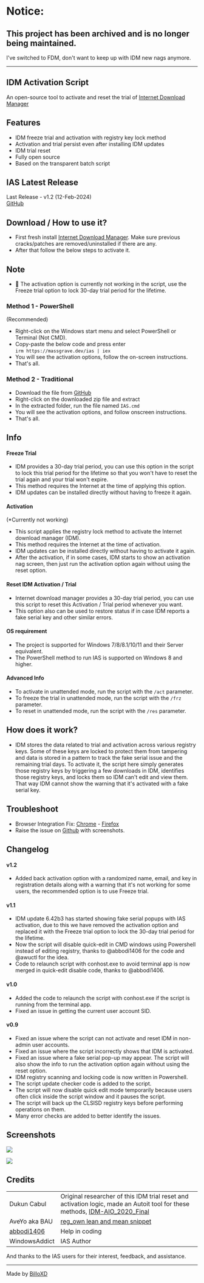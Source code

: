 # Notice:

## This project has been archived and is no longer being maintained.

I've switched to FDM, don't want to keep up with IDM new nags anymore.

------------------------------------------------------------------------

## IDM Activation Script

An open-source tool to activate and reset the trial of [Internet Download Manager](https://www.internetdownloadmanager.com/)

## Features

-   IDM freeze trial and activation with registry key lock method
-   Activation and trial persist even after installing IDM updates
-   IDM trial reset
-   Fully open source
-   Based on the transparent batch script

## IAS Latest Release

Last Release - v1.2 (12-Feb-2024)\
[GitHub](https://github.com/AbuJaan/IDM-Activation)

## Download / How to use it?

-   First fresh install [Internet Download Manager](https://www.internetdownloadmanager.com/). Make sure previous cracks/patches are removed/uninstalled if there are any.
-   After that follow the below steps to activate it.

## Note

-   📌 The activation option is currently not working in the script, use the Freeze trial option to lock 30-day trial period for the lifetime.

### Method 1 - PowerShell

(Recommended)

-   Right-click on the Windows start menu and select PowerShell or Terminal (Not CMD).
-   Copy-paste the below code and press enter\
   ```irm https://massgrave.dev/ias | iex```
-   You will see the activation options, follow the on-screen instructions.
-   That's all.

### Method 2 - Traditional

-   Download the file from [GitHub](https://github.com/AbuJaan/IDM-Activation/refs/heads/main.zip)
-   Right-click on the downloaded zip file and extract
-   In the extracted folder, run the file named `IAS.cmd`
-   You will see the activation options, and follow onscreen instructions.
-   That's all.

## Info

#### Freeze Trial

-   IDM provides a 30-day trial period, you can use this option in the script to lock this trial period for the lifetime so that you won't have to reset the trial again and your trial won't expire.
-   This method requires the Internet at the time of applying this option.
-   IDM updates can be installed directly without having to freeze it again.

#### Activation

(\*Currently not working)

-   This script applies the registry lock method to activate the Internet download manager (IDM).
-   This method requires the Internet at the time of activation.
-   IDM updates can be installed directly without having to activate it again.
-   After the activation, if in some cases, IDM starts to show an activation nag screen, then just run the activation option again without using the reset option.

#### Reset IDM Activation / Trial

-   Internet download manager provides a 30-day trial period, you can use this script to reset this Activation / Trial period whenever you want.
-   This option also can be used to restore status if in case IDM reports a fake serial key and other similar errors.

#### OS requirement

-   The project is supported for Windows 7/8/8.1/10/11 and their Server equivalent.
-   The PowerShell method to run IAS is supported on Windows 8 and higher.

#### Advanced Info

-   To activate in unattended mode, run the script with the `/act` parameter.
-   To freeze the trial in unattended mode, run the script with the `/frz` parameter.
-   To reset in unattended mode, run the script with the `/res` parameter.

## How does it work?

-   IDM stores the data related to trial and activation across various registry keys. Some of these keys are locked to protect them from tampering and data is stored in a pattern to track the fake serial issue and the remaining trial days. To activate it, the script here simply generates those registry keys by triggering a few downloads in IDM, identifies those registry keys, and locks them so IDM can't edit and view them. That way IDM cannot show the warning that it's activated with a fake serial key.

## Troubleshoot

-   Browser Integration Fix: [Chrome](https://www.internetdownloadmanager.com/register/new_faq/bi9.html) - [Firefox](https://www.internetdownloadmanager.com/register/new_faq/bi4.html)
-   Raise the issue on [Github](https://github.com/AbuJaan/IDM-Activation) with screenshots.

## Changelog

#### v1.2

-   Added back activation option with a randomized name, email, and key in registration details along with a warning that it's not working for some users, the recommended option is to use Freeze trial.

#### v1.1

-   IDM update 6.42b3 has started showing fake serial popups with IAS activation, due to this we have removed the activation option and replaced it with the Freeze trial option to lock the 30-day trial period for the lifetime.
-   Now the script will disable quick-edit in CMD windows using Powershell instead of editing registry, thanks to @abbodi1406 for the code and @awuctl for the idea.
-   Code to relaunch script with conhost.exe to avoid terminal app is now merged in quick-edit disable code, thanks to @abbodi1406.

#### v1.0

-   Added the code to relaunch the script with conhost.exe if the script is running from the terminal app.
-   Fixed an issue in getting the current user account SID.

#### v0.9

-   Fixed an issue where the script can not activate and reset IDM in non-admin user accounts.
-   Fixed an issue where the script incorrectly shows that IDM is activated.
-   Fixed an issue where a fake serial pop-up may appear. The script will also show the info to run the activation option again without using the reset option.
-   IDM registry scanning and locking code is now written in Powershell.
-   The script update checker code is added to the script.
-   The script will now disable quick edit mode temporarily because users often click inside the script window and it pauses the script.
-   The script will back up the CLSISD registry keys before performing operations on them.
-   Many error checks are added to better identify the issues.

## Screenshots

![](https://massgrave.dev/images/IAS.png?raw=true)

![](https://massgrave.dev/images/IAS_Freeze_Trial.png?raw=true)

## Credits

|                                             |                                                                                                                                                                                                                                        |
|----------------------|--------------------------------------------------|
| Dukun Cabul                                 | Original researcher of this IDM trial reset and activation logic, made an Autoit tool for these methods, [IDM-AIO_2020_Final](https://nsaneforums.com/topic/371047-discussion-internet-download-manager-fixes/page/8/#comment-1632062) |
| AveYo aka BAU                               | [reg_own lean and mean snippet](https://pastebin.com/XTPt0JSC)                                                                                                                                                                         |
| [abbodi1406](https://github.com/abbodi1406) | Help in coding                                                                                                                                                                                                                         |
| WindowsAddict                               | IAS Author                                                                                                                                                                                                                             |

And thanks to the IAS users for their interest, feedback, and assistance.

------------------------------------------------------------------------

Made by [BilloXD](https://discord.gg/mKZGkEK39m)

